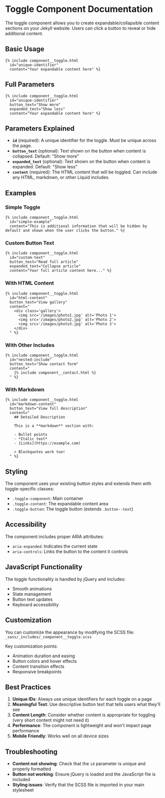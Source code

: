 # Toggle Component Documentation

The toggle component allows you to create expandable/collapsible content sections on your Jekyll website. Users can click a button to reveal or hide additional content.

## Basic Usage

```liquid
{% include component__toggle.html 
  id="unique-identifier"
  content="Your expandable content here" %}
```

## Full Parameters

```liquid
{% include component__toggle.html 
  id="unique-identifier"
  button_text="Show more"
  expanded_text="Show less"
  content="Your expandable content here" %}
```

## Parameters Explained

- **`id`** (required): A unique identifier for the toggle. Must be unique across the page.
- **`button_text`** (optional): Text shown on the button when content is collapsed. Default: "Show more"
- **`expanded_text`** (optional): Text shown on the button when content is expanded. Default: "Show less"
- **`content`** (required): The HTML content that will be toggled. Can include any HTML, markdown, or other Liquid includes.

## Examples

### Simple Toggle
```liquid
{% include component__toggle.html 
  id="simple-example"
  content="This is additional information that will be hidden by default and shown when the user clicks the button." %}
```

### Custom Button Text
```liquid
{% include component__toggle.html 
  id="custom-text"
  button_text="Read full article"
  expanded_text="Collapse article"
  content="Your full article content here..." %}
```

### With HTML Content
```liquid
{% include component__toggle.html 
  id="html-content"
  button_text="View gallery"
  content="
    <div class='gallery'>
      <img src='/images/photo1.jpg' alt='Photo 1'>
      <img src='/images/photo2.jpg' alt='Photo 2'>
      <img src='/images/photo3.jpg' alt='Photo 3'>
    </div>
  " %}
```

### With Other Includes
```liquid
{% include component__toggle.html 
  id="nested-include"
  button_text="Show contact form"
  content="
    {% include component__contact.html %}
  " %}
```

### With Markdown
```liquid
{% include component__toggle.html 
  id="markdown-content"
  button_text="View full description"
  content="
    ## Detailed Description
    
    This is a **markdown** section with:
    
    - Bullet points
    - *Italic text*
    - [Links](https://example.com)
    
    > Blockquotes work too!
  " %}
```

## Styling

The component uses your existing button styles and extends them with toggle-specific classes:

- `.toggle-component`: Main container
- `.toggle-content`: The expandable content area
- `.toggle-button`: The toggle button (extends `.button--text`)

## Accessibility

The component includes proper ARIA attributes:
- `aria-expanded`: Indicates the current state
- `aria-controls`: Links the button to the content it controls

## JavaScript Functionality

The toggle functionality is handled by jQuery and includes:
- Smooth animations
- State management
- Button text updates
- Keyboard accessibility

## Customization

You can customize the appearance by modifying the SCSS file:
`_sass/_includes/_component__toggle.scss`

Key customization points:
- Animation duration and easing
- Button colors and hover effects
- Content transition effects
- Responsive breakpoints

## Best Practices

1. **Unique IDs**: Always use unique identifiers for each toggle on a page
2. **Meaningful Text**: Use descriptive button text that tells users what they'll see
3. **Content Length**: Consider whether content is appropriate for toggling (very short content might not need it)
4. **Performance**: The component is lightweight and won't impact page performance
5. **Mobile Friendly**: Works well on all device sizes

## Troubleshooting

- **Content not showing**: Check that the `id` parameter is unique and properly formatted
- **Button not working**: Ensure jQuery is loaded and the JavaScript file is included
- **Styling issues**: Verify that the SCSS file is imported in your main stylesheet

